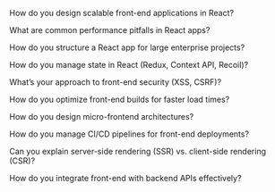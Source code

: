 How do you design scalable front-end applications in React?

What are common performance pitfalls in React apps?

How do you structure a React app for large enterprise projects?

How do you manage state in React (Redux, Context API, Recoil)?

What’s your approach to front-end security (XSS, CSRF)?

How do you optimize front-end builds for faster load times?

How do you design micro-frontend architectures?

How do you manage CI/CD pipelines for front-end deployments?

Can you explain server-side rendering (SSR) vs. client-side rendering (CSR)?

How do you integrate front-end with backend APIs effectively?